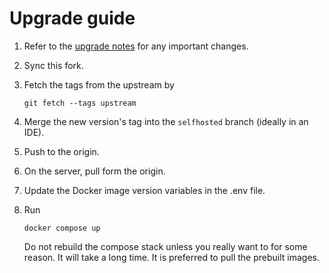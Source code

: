 # Upgrade guide

1. Refer to the [upgrade notes](https://appflowy.com/docs/self-hosters-upgrade-notes) for any important changes.

2. Sync this fork.

3. Fetch the tags from the upstream by
    ```
    git fetch --tags upstream
    ```
   
4. Merge the new version's tag into the `selfhosted` branch (ideally in an IDE).

5. Push to the origin.

6. On the server, pull form the origin.

7. Update the Docker image version variables in the .env file.

8. Run
    ```
    docker compose up
    ```
   Do not rebuild the compose stack unless you really want to for some reason. It will take a long time. It is preferred
   to pull the prebuilt images.
